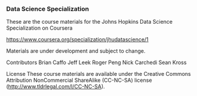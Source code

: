 
### Data Science Specialization
These are the course materials for the Johns Hopkins Data Science Specialization on Coursera

https://www.coursera.org/specialization/jhudatascience/1

Materials are under development and subject to change.

Contributors
Brian Caffo
Jeff Leek
Roger Peng
Nick Carchedi
Sean Kross

License
These course materials are available under the Creative Commons Attribution NonCommercial ShareAlike (CC-NC-SA) license (http://www.tldrlegal.com/l/CC-NC-SA).




